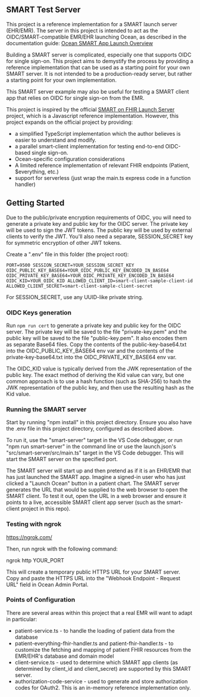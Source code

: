 ## SMART Test Server

This project is a reference implementation for a SMART launch server (EHR/EMR).
The server in this project is intended to act as the OIDC/SMART-compatible EMR/EHR launching Ocean, as described in the documentation guide:
[Ocean SMART App Launch Overview](<[https://](https://support.cognisantmd.com/hc/en-us/articles/360057458272-Ocean-SMART-App-Launch-SMART-on-FHIR-EHR-Contextual-Launch-)>)

Building a SMART server is complicated, especially one that supports OIDC for single sign-on. This project aims to demystify the process by providing a reference implementation that can be used as a starting point for your own SMART server. It is not intended to be a production-ready server, but rather a starting point for your own implementation.

This SMART server example may also be useful for testing a SMART client app that relies on OIDC for single sign-on from the EMR.

This project is inspired by the official [SMART on FHIR Launch Server](https://github.com/smart-on-fhir/smart-launcher) project, which is a Javascript reference implementation. However, this project expands on the official project by providing:

- a simplified TypeScript implementation which the author believes is easier to understand and modify.
- a parallel smart-client implementation for testing end-to-end OIDC-based single sign-on.
- Ocean-specific configuration considerations
- A limited reference implementation of relevant FHIR endpoints (Patient, $everything, etc.)
- support for serverless (just wrap the main.ts express code in a function handler)

## Getting Started

Due to the public/private encryption requirements of OIDC, you will need to generate a private key and public key for the OIDC server. The private key will be used to sign the JWT tokens. The public key will be used by external clients to verify the JWT. You'll also need a separate, SESSION_SECRET key for symmetric encryption of other JWT tokens.

Create a ".env" file in this folder (the project root):

`PORT=9500
SESSION_SECRET=YOUR_SESSION_SECRET_KEY
OIDC_PUBLIC_KEY_BASE64=YOUR_OIDC_PUBLIC_KEY_ENCODED_IN_BASE64
OIDC_PRIVATE_KEY_BASE64=YOUR_OIDC_PRIVATE_KEY_ENCODED_IN_BASE64
OIDC_KID=YOUR_OIDC_KID
ALLOWED_CLIENT_ID=smart-client-sample-client-id
ALLOWED_CLIENT_SECRET=smart-client-sample-client-secret`

For SESSION_SECRET, use any UUID-like private string.

### OIDC Keys generation

Run `npm run cert` to generate a private key and public key for the OIDC server. The private key will be saved to the file "private-key.pem" and the public key will be saved to the file "public-key.pem". It also encodes them as separate Base64 files. Copy the contents of the public-key-base64.txt into the OIDC_PUBLIC_KEY_BASE64 env var and the contents of the private-key-base64.txt into the OIDC_PRIVATE_KEY_BASE64 env var.

The OIDC_KID value is typically derived from the JWK representation of the public key. The exact method of deriving the Kid value can vary, but one common approach is to use a hash function (such as SHA-256) to hash the JWK representation of the public key, and then use the resulting hash as the Kid value.

### Running the SMART server

Start by running "npm install" in this project directory. Ensure you also have the .env file in this project directory, configured as described above.

To run it, use the "smart-server" target in the VS Code debugger, or run "npm run smart-server" in the command line or use the launch.json's "src/smart-server/src/main.ts" target in the VS Code debugger. This will start the SMART server on the specified port.

The SMART server will start up and then pretend as if it is an EHR/EMR that has just launched the SMART app. Imagine a signed-in user who has just clicked a "Launch Ocean" button in a patient chart. The SMART server generates the URL that would be supplied to the web browser to open the SMART client. To test it out, open the URL in a web browser and ensure it points to a live, accessible SMART client app server (such as the smart-client project in this repo).

### Testing with ngrok

https://ngrok.com/

Then, run ngrok with the following command:

ngrok http YOUR_PORT

This will create a temporary public HTTPS URL for your SMART server. Copy and paste the HTTPS URL into the "Webhook Endpoint - Request URL" field in Ocean Admin Portal.

### Points of Configuration

There are several areas within this project that a real EMR will want to adapt in particular:

- patient-service.ts - to handle the loading of patient data from the database
- patient-everything-fhir-handler.ts and patient-fhir-handler.ts - to customize the fetching and mapping of patient FHIR resources from the EMR/EHR's database and domain model
- client-service.ts - used to determine which SMART app clients (as determined by client_id and client_secret) are supported by this SMART server.
- authorization-code-service - used to generate and store authorization codes for OAuth2. This is an in-memory reference implementation only.
